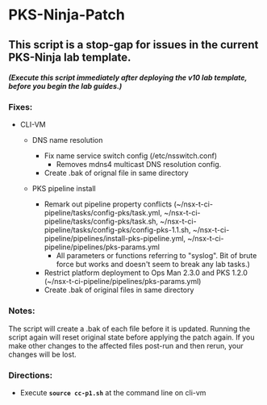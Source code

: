 # PKS-Ninja-Patch

## This script is a stop-gap for issues in the current PKS-Ninja lab template.

#### _(Execute this script immediately after deploying the v10 lab template, before you begin the lab guides.)_

### Fixes:

- CLI-VM
  - DNS name resolution
    - Fix name service switch config (/etc/nsswitch.conf) 
      - Removes mdns4 multicast DNS resolution config.
    - Create .bak of orignal file in same directory
    
  - PKS pipeline install
    - Remark out pipeline property conflicts (~/nsx-t-ci-pipeline/tasks/config-pks/task.yml, ~/nsx-t-ci-pipeline/tasks/config-pks/task.sh, ~/nsx-t-ci-pipeline/tasks/config-pks/config-pks-1.1.sh, ~/nsx-t-ci-pipeline/pipelines/install-pks-pipeline.yml, ~/nsx-t-ci-pipeline/pipelines/pks-params.yml
      - All parameters or functions referring to "syslog". Bit of brute force but works and doesn't seem to break any lab tasks.)
    - Restrict platform deployment to Ops Man 2.3.0 and PKS 1.2.0 (~/nsx-t-ci-pipeline/pipelines/pks-params.yml)
    - Create .bak of original files in same directory
    
### Notes:

The script will create a .bak of each file before it is updated. Running the script again will reset original state before applying the patch again. If you make other changes to the affected files post-run and then rerun, your changes will be lost.
    
### Directions:

- Execute **`source cc-p1.sh`** at the command line on cli-vm
